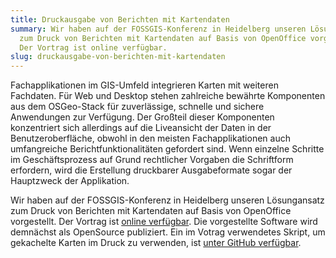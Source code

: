 ```yaml
---
title: Druckausgabe von Berichten mit Kartendaten
summary: Wir haben auf der FOSSGIS-Konferenz in Heidelberg unseren Lösungansatz
  zum Druck von Berichten mit Kartendaten auf Basis von OpenOffice vorgestellt.
  Der Vortrag ist online verfügbar.
slug: druckausgabe-von-berichten-mit-kartendaten
---
```

Fachapplikationen im GIS-Umfeld integrieren Karten mit weiteren Fachdaten. Für Web und Desktop stehen zahlreiche bewährte Komponenten aus dem OSGeo-Stack für zuverlässige, schnelle und sichere Anwendungen zur Verfügung. Der Großteil dieser Komponenten konzentriert sich allerdings auf die Liveansicht der Daten in der Benutzeroberfläche, obwohl in den meisten Fachapplikationen auch umfangreiche Berichtfunktionalitäten gefordert sind. Wenn einzelne Schritte im Geschäftsprozess auf Grund rechtlicher Vorgaben die Schriftform erfordern, wird die Erstellung druckbarer Ausgabeformate sogar der Hauptzweck der Applikation.

Wir haben auf der FOSSGIS-Konferenz in Heidelberg unseren Lösungansatz zum Druck von Berichten mit Kartendaten auf Basis von OpenOffice vorgestellt. Der Vortrag ist [online verfügbar](/dl/geOps_110405_map_reports.pdf "geOps_110405_map_reports.pdf"). Die vorgestellte Software wird demnächst als OpenSource publiziert. Ein im Votrag verwendetes Skript, um gekachelte Karten im Druck zu verwenden, ist [unter GitHub verfügbar](https://gist.github.com/903135 "GitHub - wkimage.php").